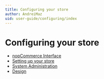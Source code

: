 ```yaml
---
title: Configuring your store
author: AndreiMaz
uid: user-guide/configuring/index
---
```

# Configuring your store

* [nopCommerce Interface](xref:user-guide/configuring/nopcommerce-interface)
* [Setting up your store](xref:user-guide/configuring/settingup/index)
* [System Administration](xref:user-guide/configuring/system/index)
* [Design](xref:user-guide/configuring/design/index)
